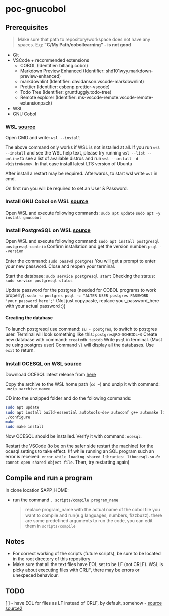 # poc-gnucobol

## Prerequisites

> Make sure that path to repository/workspace does not have any spaces. E.g: **"C/My Path/cobollearning" - is not good**

- Git
- VSCode + recommended extensions
  - COBOL (Identifier: bitlang.cobol)
  - Markdown Preview Enhanced (Identifier: shd101wyy.markdown-preview-enhanced)
  - markdownlint (Identifier: davidanson.vscode-markdownlint)
  - Prettier (Identifier: esbenp.prettier-vscode)
  - Todo Tree (Identifier: gruntfuggly.todo-tree)
  - Remote explorer (Identifier: ms-vscode-remote.vscode-remote-extensionpack)
- WSL
- GNU Cobol

### WSL [source](https://learn.microsoft.com/en-us/windows/wsl/install#install-wsl-command)

Open CMD and write: `wsl --install`

The above command only works if WSL is not installed at all. If you run `wsl --install` and see the WSL help text, please try running `wsl --list --online` to see a list of available distros and run `wsl --install -d <DistroName>`. In that case install latest LTS version of Ubuntu

After install a restart may be required.
Afterwards, to start wsl write `wsl` in cmd.

On first run you will be required to set an User & Password.

### Install GNU Cobol on WSL [source](https://installati.one/install-gnucobol-ubuntu-22-04/#google_vignette)

Open WSL and execute following commands:
`sudo apt update`
`sudo apt -y install gnucobol`

### Install PostgreSQL on WSL [source](https://learn.microsoft.com/en-us/windows/wsl/tutorials/wsl-database#install-postgresql)

Open WSL and execute following command: `sudo apt install postgresql postgresql-contrib`
Confirm installation and get the version number: `psql --version`

Enter the command: `sudo passwd postgres`
You will get a prompt to enter your new password.
Close and reopen your terminal.

Start the database: `sudo service postgresql start`
Checking the status: `sudo service postgresql status`

Update password for the postgres (needed for COBOL programs to work properly): `sudo -u postgres psql -c "ALTER USER postgres PASSWORD 'your_password_here';"` (Not just copypaste, replace your_password_here with your actual password :))

#### Creating the database

To launch postgresql use command: `su - postgres`, to switch to postgres user. Terminal will look something like this: `postgres@RO-SOMEIDL~$`
Create new database with command: `createdb testdb`
Write `psql` in terminal. (Must be using postgres user)
Command `\l` will display all the databases.
Use `exit` to return.

### Install OCESQL on WSL [source](https://bigdanzblog.wordpress.com/2020/10/28/embedded-sql-for-gnucobol-using-ocesql/)

Download OCESQL latest release from [here](https://github.com/opensourcecobol/Open-COBOL-ESQL/releases)

Copy the archive to the WSL home path (`cd ~`) and unzip it with command: `unzip <archive_name>`

CD into the unzipped folder and do the following commands:

```bash
sudo apt update
sudo apt install build-essential autotools-dev autoconf g++ automake libpq5 libpq-dev libtool pkg-config bison byacc flex
./configure
make
sudo make install
```

Now OCESQL should be installed. Verify it with command: `ocesql`.

Restart the VSCode (to be on the safer side restart the machine) for the ocesql settings to take effect. (If while running an SQL program such an error is received: `error while loading shared libraries: libocesql.so.0: cannot open shared object file`. Then, try restarting again)

## Compile and run a program

In clone location $APP_HOME:

- run the command `. scripts/compile program_name`
  > replace program_name with the actual name of the cobol file you want to compile and run(e.g languages, numbers, fizzbuzz). there are some predefined arguments to run the code, you can edit them in `scripts/compile`

## Notes

- For correct working of the scripts (future scripts), be sure to be located in the root directory of this repository
- Make sure that all the text files have EOL set to be LF (not CRLF). WSL is picky about executing files with CRLF, there may be errors or unexpeced behaviour.

## TODO

[ ] - have EOL for files as LF instead of CRLF, by default, somehow - [source](https://docs.github.com/en/get-started/git-basics/configuring-git-to-handle-line-endings) [source2](https://stackoverflow.com/questions/10418975/how-to-change-line-ending-settings)
